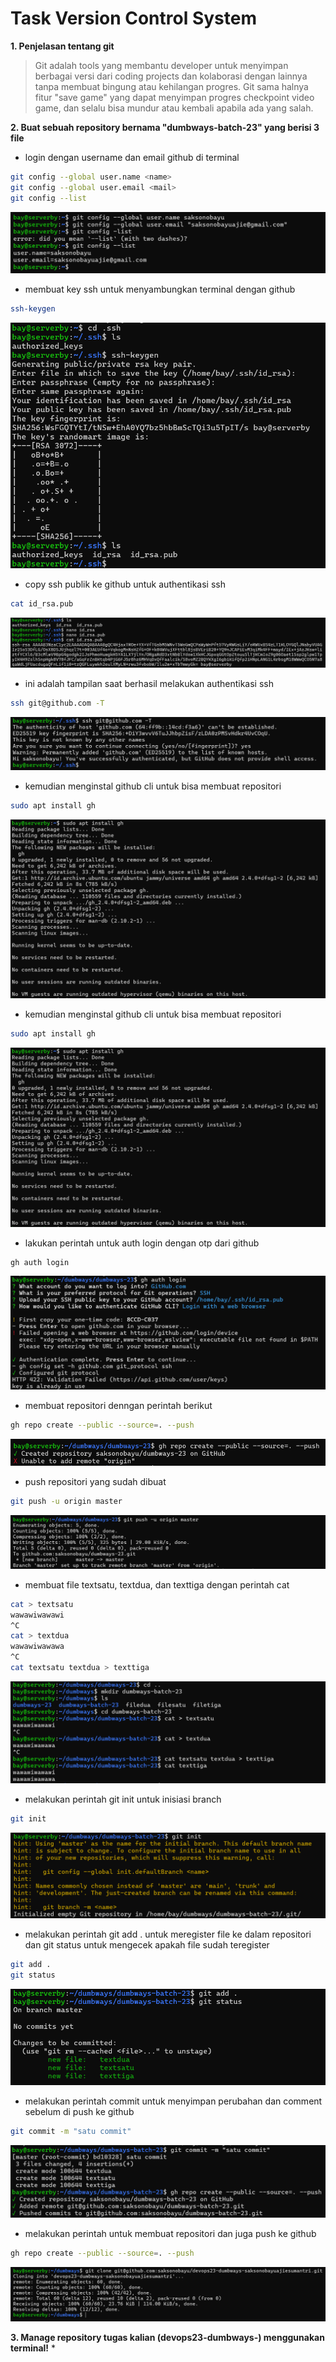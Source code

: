 # Task Version Control System
**1. Penjelasan tentang git**

> Git adalah tools yang membantu developer untuk menyimpan berbagai versi dari coding projects dan kolaborasi dengan lainnya tanpa membuat bingung atau kehilangan progres. Git sama halnya fitur "save game" yang dapat menyimpan progres checkpoint video game, dan selalu bisa mundur atau kembali apabila ada yang salah.

**2. Buat sebuah repository bernama "dumbways-batch-23" yang berisi 3 file**
* login dengan username dan email github di terminal
```bash
git config --global user.name <name>
git config --global user.email <mail>
git config --list
```
![gambar1](./images/1.png)

* membuat key ssh untuk menyambungkan terminal dengan github
```bash
ssh-keygen
```
![gambar1](./images/2.png)

* copy ssh publik ke github untuk authentikasi ssh
```bash
cat id_rsa.pub
```
![gambar1](./images/3.png)

* ini adalah tampilan saat berhasil melakukan authentikasi ssh
```bash
ssh git@github.com -T
```
![gambar1](./images/4.png)

* kemudian menginstal github cli untuk bisa membuat repositori
```bash
sudo apt install gh
```
![gambar1](./images/9.png)

* kemudian menginstal github cli untuk bisa membuat repositori
```bash
sudo apt install gh
```
![gambar1](./images/9.png)

* lakukan perintah untuk auth login dengan otp dari github
```bash
gh auth login
```
![gambar1](./images/10.png)

* membuat repositori denngan perintah berikut
```bash
gh repo create --public --source=. --push
```
![gambar1](./images/11.png)

* push repositori yang sudah dibuat
```bash
git push -u origin master
```
![gambar1](./images/12.png)

* membuat file textsatu, textdua, dan texttiga dengan perintah cat
```bash
cat > textsatu
wawawiwawawi
^C
cat > textdua
wawawiwawawa
^C
cat textsatu textdua > texttiga
```
![gambar1](./images/13.png)

* melakukan perintah git init untuk inisiasi branch
```bash
git init
```
![gambar1](./images/14.png)

* melakukan perintah git add . untuk meregister file ke dalam repositori dan git status untuk mengecek apakah file sudah teregister 
```bash
git add .
git status
```
![gambar1](./images/15.png)

* melakukan perintah commit untuk menyimpan perubahan dan comment sebelum di push ke github
```bash
git commit -m "satu commit"
```
![gambar1](./images/16.png)

* melakukan perintah untuk membuat repositori dan juga push ke github
```bash
gh repo create --public --source=. --push
```
![gambar1](./images/17.png)

**3. Manage repository tugas kalian (devops23-dumbways-<nama>) menggunakan terminal!**
* 
```bash

```

